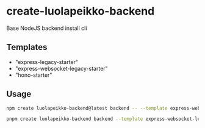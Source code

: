# create-luolapeikko-backend

Base NodeJS backend install cli

## Templates

- "express-legacy-starter"
- "express-websocket-legacy-starter"
- "hono-starter"

## Usage

```bash
npm create luolapeikko-backend@latest backend -- --template express-websocket-legacy-starter

pnpm create luolapeikko-backend backend --template express-websocket-legacy-starter
```
